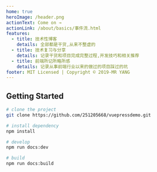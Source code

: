 ```yaml
---
home: true
heroImage: /header.png
actionText: Come on →
actionLink: /about/basics/事件流.html
features:
  - title: 技术性博客
    details: 全部都是干货,从来不整虚的
  - title: 技术复习与分享
    details: 记录干货和项目完成完整过程,开发技巧和相关推荐
  - title: 前端所记所略所感
    details: 记录从事前端行业以来的做过的项目踩过的坑
footer: MIT Licensed | Copyright © 2019-MR YANG
---
```


## Getting Started

```bash
# clone the project
git clone https://github.com/251205668/vuepressdemo.git

# install dependency
npm install

# develop
npm run docs:dev

# build
npm run docs:build
```
